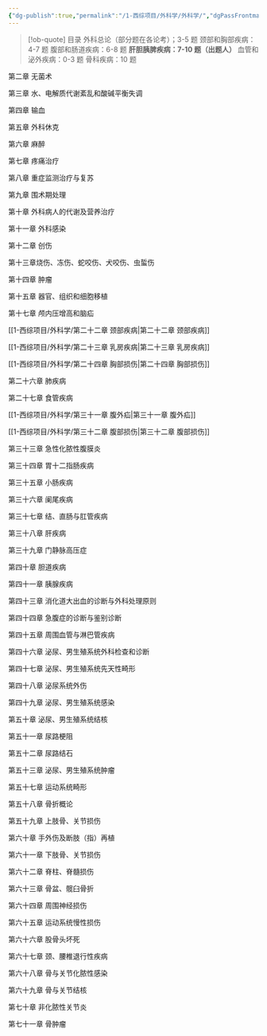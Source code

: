 ```yaml
---
{"dg-publish":true,"permalink":"/1-西综项目/外科学/外科学/","dgPassFrontmatter":true,"noteIcon":"","created":"2024-07-09T18:35:06.202+08:00","updated":"2024-07-18T20:59:19.567+08:00"}
---
```


> [!ob-quote] 目录
外科总论（部分题在各论考）；3-5 题
颈部和胸部疾病：4-7 题
腹部和肠道疾病：6-8 题
**肝胆胰脾疾病：7-10 题（出题人）**
血管和泌外疾病：0-3 题
骨科疾病：10 题

第二章 无菌术

第三章 水、电解质代谢紊乱和酸碱平衡失调

第四章 输血

第五章 外科休克

第六章 麻醉

第七章 疼痛治疗

第八章 重症监测治疗与复苏

第九章 围术期处理

第十章 外科病人的代谢及营养治疗

第十一章 外科感染

第十二章 创伤

第十三章烧伤、冻伤、蛇咬伤、犬咬伤、虫蜇伤

第十四章 肿瘤

第十五章 器官、组织和细胞移植

第十七章 颅内压增高和脑疝

[[1-西综项目/外科学/第二十二章 颈部疾病\|第二十二章 颈部疾病]]

[[1-西综项目/外科学/第二十三章 乳房疾病\|第二十三章 乳房疾病]]

[[1-西综项目/外科学/第二十四章 胸部损伤\|第二十四章 胸部损伤]]

第二十六章 肺疾病

第二十七章 食管疾病

[[1-西综项目/外科学/第三十一章 腹外疝\|第三十一章 腹外疝]]

[[1-西综项目/外科学/第三十二章 腹部损伤\|第三十二章 腹部损伤]]

第三十三章 急性化脓性腹膜炎

第三十四章 胃十二指肠疾病

第三十五章 小肠疾病

第三十六章 阑尾疾病

第三十七章 结、直肠与肛管疾病

第三十八章 肝疾病

第三十九章 门静脉高压症

第四十章 胆道疾病

第四十一章 胰腺疾病

第四十三章 消化道大出血的诊断与外科处理原则

第四十四章 急腹症的诊断与鉴别诊断

第四十五章 周围血管与淋巴管疾病

第四十六章 泌尿、男生殖系统外科检查和诊断

第四十七章 泌尿、男生殖系统先天性畸形

第四十八章 泌尿系统外伤

第四十九章 泌尿、男生殖系统感染

第五十章 泌尿、男生殖系统结核

第五十一章 尿路梗阻

第五十二章 尿路结石

第五十三章 泌尿、男生殖系统肿瘤

第五十七章 运动系统畸形

第五十八章 骨折概论

第五十九章 上肢骨、关节损伤

第六十章 手外伤及断肢（指）再植

第六十一章 下肢骨、关节损伤

第六十二章 脊柱、脊髓损伤

第六十三章 骨盆、髋臼骨折

第六十四章 周围神经损伤

第六十五章 运动系统慢性损伤

第六十六章 股骨头坏死

第六十七章 颈、腰椎退行性疾病

第六十八章 骨与关节化脓性感染

第六十九章 骨与关节结核

第七十章 非化脓性关节炎

第七十一章 骨肿瘤

